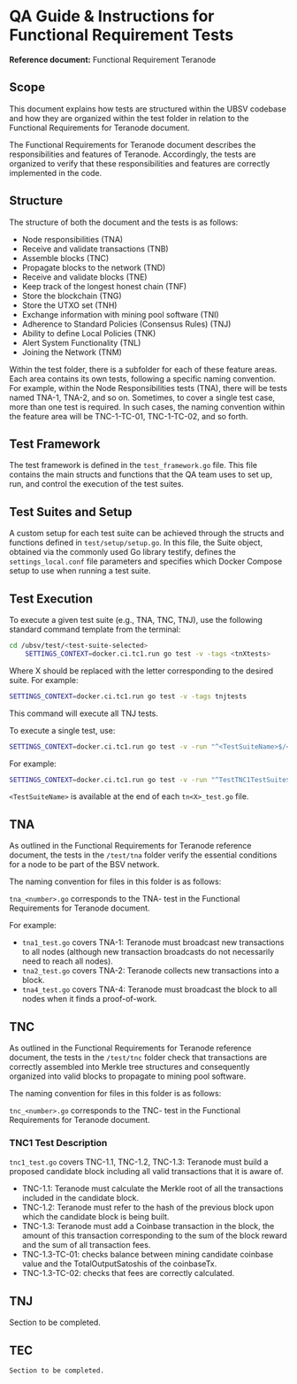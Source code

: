 # QA Guide & Instructions for Functional Requirement Tests

**Reference document:** Functional Requirement Teranode

## Scope

This document explains how tests are structured within the UBSV codebase and how they are organized within the test folder in relation to the Functional Requirements for Teranode document.

The Functional Requirements for Teranode document describes the responsibilities and features of Teranode. Accordingly, the tests are organized to verify that these responsibilities and features are correctly implemented in the code.

## Structure

The structure of both the document and the tests is as follows:

- Node responsibilities (TNA)
- Receive and validate transactions (TNB)
- Assemble blocks (TNC)
- Propagate blocks to the network (TND)
- Receive and validate blocks (TNE)
- Keep track of the longest honest chain (TNF)
- Store the blockchain (TNG)
- Store the UTXO set (TNH)
- Exchange information with mining pool software (TNI)
- Adherence to Standard Policies (Consensus Rules) (TNJ)
- Ability to define Local Policies (TNK)
- Alert System Functionality (TNL)
- Joining the Network (TNM)

Within the test folder, there is a subfolder for each of these feature areas. Each area contains its own tests, following a specific naming convention. For example, within the Node Responsibilities tests (TNA), there will be tests named TNA-1, TNA-2, and so on. Sometimes, to cover a single test case, more than one test is required. In such cases, the naming convention within the feature area will be TNC-1-TC-01, TNC-1-TC-02, and so forth.

## Test Framework

The test framework is defined in the `test_framework.go` file. This file contains the main structs and functions that the QA team uses to set up, run, and control the execution of the test suites.

## Test Suites and Setup

A custom setup for each test suite can be achieved through the structs and functions defined in `test/setup/setup.go`. In this file, the Suite object, obtained via the commonly used Go library testify, defines the `settings_local.conf` file parameters and specifies which Docker Compose setup to use when running a test suite.

## Test Execution

To execute a given test suite (e.g., TNA, TNC, TNJ), use the following standard command template from the terminal:

```bash
cd /ubsv/test/<test-suite-selected>
    SETTINGS_CONTEXT=docker.ci.tc1.run go test -v -tags <tnXtests>
```

Where X should be replaced with the letter corresponding to the desired suite. For example:

```bash
SETTINGS_CONTEXT=docker.ci.tc1.run go test -v -tags tnjtests
```

This command will execute all TNJ tests.

To execute a single test, use:

```bash
SETTINGS_CONTEXT=docker.ci.tc1.run go test -v -run "^<TestSuiteName>$/<TestName>$"
```

For example:

```bash
SETTINGS_CONTEXT=docker.ci.tc1.run go test -v -run "^TestTNC1TestSuite$/TestCoinbaseTXAmount$"
```

`<TestSuiteName>` is available at the end of each `tn<X>_test.go` file.

## TNA

As outlined in the Functional Requirements for Teranode reference document, the tests in the `/test/tna` folder verify the essential conditions for a node to be part of the BSV network.

The naming convention for files in this folder is as follows:

`tna_<number>.go` corresponds to the TNA-<number> test in the Functional Requirements for Teranode document.

For example:

- `tna1_test.go` covers TNA-1: Teranode must broadcast new transactions to all nodes (although new transaction broadcasts do not necessarily need to reach all nodes).
- `tna2_test.go` covers TNA-2: Teranode collects new transactions into a block.
- `tna4_test.go` covers TNA-4: Teranode must broadcast the block to all nodes when it finds a proof-of-work.

## TNC

As outlined in the Functional Requirements for Teranode reference document, the tests in the `/test/tnc` folder check that transactions are correctly assembled into Merkle tree structures and consequently organized into valid blocks to propagate to mining pool software.

The naming convention for files in this folder is as follows:

`tnc_<number>.go` corresponds to the TNC-<number> test in the Functional Requirements for Teranode document.

### TNC1 Test Description

`tnc1_test.go` covers TNC-1.1, TNC-1.2, TNC-1.3: Teranode must build a proposed candidate block including all valid transactions that it is aware of.

- TNC-1.1: Teranode must calculate the Merkle root of all the transactions included in the candidate block.
- TNC-1.2: Teranode must refer to the hash of the previous block upon which the candidate block is being built.
- TNC-1.3: Teranode must add a Coinbase transaction in the block, the amount of this transaction corresponding to the sum of the block reward and the sum of all transaction fees.
- TNC-1.3-TC-01: checks balance between mining candidate coinbase value and the TotalOutputSatoshis of the coinbaseTx.
- TNC-1.3-TC-02: checks that fees are correctly calculated.

## TNJ

Section to be completed.

## TEC

    Section to be completed.
